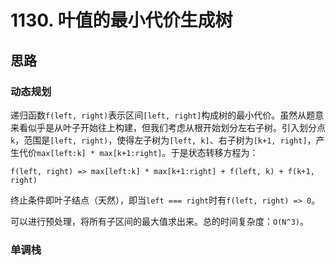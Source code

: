 # 1130. 叶值的最小代价生成树

## 思路

### 动态规划

递归函数`f(left, right)`表示区间`[left, right]`构成树的最小代价。虽然从题意来看似乎是从叶子开始往上构建，但我们考虑从根开始划分左右子树。引入划分点`k`，范围是`[left, right)`，使得左子树为`[left, k]`、右子树为`[k+1, right]`，产生代价`max[left:k] * max[k+1:right]`。于是状态转移方程为：

`f(left, right) => max[left:k] * max[k+1:right] + f(left, k) + f(k+1, right)`

终止条件即叶子结点（天然），即当`left === right`时有`f(left, right) => 0`。

可以进行预处理，将所有子区间的最大值求出来。总的时间复杂度：`O(N^3)`。

### 单调栈


